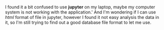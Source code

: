 I found it a bit confused to use __jupyter__ on my laptop, maybe my computer system is not working with the application.'
And I'm wondering if I can use _html_ format of file in jupyter, however I found it not easy analysis the data in it, so I'm still trying to find out a good database file format to let me use.
